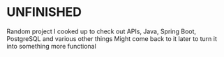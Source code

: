 # UNFINISHED
Random project I cooked up to check out APIs, Java, Spring Boot, PostgreSQL and various other things
Might come back to it later to turn it into something more functional
